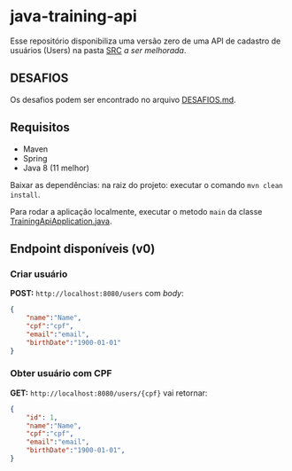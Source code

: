# java-training-api

Esse repositório disponibiliza uma versão zero de uma API de cadastro de usuários (Users) na pasta [SRC](https://github.com/GuillaumeFalourd/java-training-api/tree/main/src) *a ser melhorada*.

## DESAFIOS

Os desafios podem ser encontrado no arquivo [DESAFIOS.md](https://github.com/GuillaumeFalourd/java-training-api/tree/main/DESAFIOS.md).

## Requisitos

- Maven
- Spring
- Java 8 (11 melhor)

Baixar as dependências: na raiz do projeto: executar o comando `mvn clean install`.

Para rodar a aplicação localmente, executar o metodo `main` da classe [TrainingApiApplication.java](https://github.com/GuillaumeFalourd/java-training-api/tree/main/src/main/java/br/com/training/TrainingApiApplication.java).

## Endpoint disponíveis (v0)

### Criar usuário

**POST:** `http://localhost:8080/users` com *body*:

```json
{
    "name":"Name",
    "cpf":"cpf",
    "email":"email",
    "birthDate":"1900-01-01"
}
```

### Obter usuário com CPF

**GET:** `http://localhost:8080/users/{cpf}` vai retornar:

```json
{
    "id": 1,
    "name":"Name",
    "cpf":"cpf",
    "email":"email",
    "birthDate":"1900-01-01",
}
```

